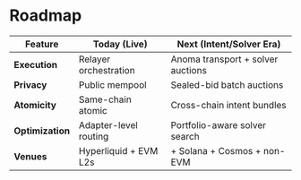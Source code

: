 # Roadmap

| Feature          | Today (Live)          | Next (Intent/Solver Era)          |
| ---------------- | --------------------- | --------------------------------- |
| **Execution**    | Relayer orchestration | Anoma transport + solver auctions |
| **Privacy**      | Public mempool        | Sealed-bid batch auctions         |
| **Atomicity**    | Same-chain atomic     | Cross-chain intent bundles        |
| **Optimization** | Adapter-level routing | Portfolio-aware solver search     |
| **Venues**       | Hyperliquid + EVM L2s | + Solana + Cosmos + non-EVM       |
